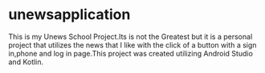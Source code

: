 # unewsapplication
This is my Unews School Project.Its is not the Greatest but it is a personal project that utilizes the news that I like with the click of a button with a sign in,phone and log in page.This project was created utilizing Android Studio and Kotlin.
